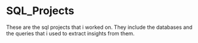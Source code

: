 # SQL_Projects
These are the sql projects that i worked on. They include the databases and the queries that i used to extract insights from them.
